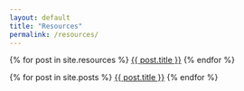 ```yaml
---
layout: default
title: "Resources"
permalink: /resources/
---
```


{% for post in site.resources %}
    <a href="{{ post.url }}">{{ post.title }}</a>
{% endfor %}

{% for post in site.posts %}
    <a href="{{ post.url }}">{{ post.title }}</a>
{% endfor %}